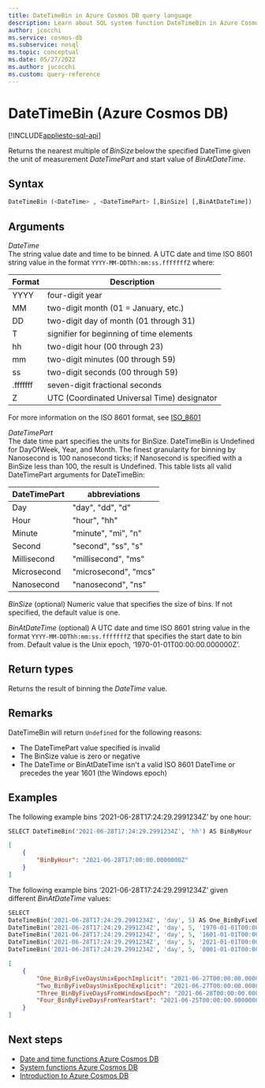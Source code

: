 ```yaml
--- 
title: DateTimeBin in Azure Cosmos DB query language 
description: Learn about SQL system function DateTimeBin in Azure Cosmos DB. 
author: jcocchi 
ms.service: cosmos-db 
ms.subservice: nosql 
ms.topic: conceptual 
ms.date: 05/27/2022 
ms.author: jucocchi 
ms.custom: query-reference 
--- 
```


# DateTimeBin (Azure Cosmos DB)
 [!INCLUDE[appliesto-sql-api](../includes/appliesto-sql-api.md)] 

Returns the nearest multiple of *BinSize* below the specified DateTime given the unit of measurement *DateTimePart* and start value of *BinAtDateTime*. 


## Syntax 

```sql 
DateTimeBin (<DateTime> , <DateTimePart> [,BinSize] [,BinAtDateTime]) 
``` 


## Arguments 

*DateTime*   
    The string value date and time to be binned. A UTC date and time ISO 8601 string value in the format `YYYY-MM-DDThh:mm:ss.fffffffZ` where: 

|Format|Description| 
|-|-| 
|YYYY|four-digit year| 
|MM|two-digit month (01 = January, etc.)| 
|DD|two-digit day of month (01 through 31)| 
|T|signifier for beginning of time elements| 
|hh|two-digit hour (00 through 23)| 
|mm|two-digit minutes (00 through 59)| 
|ss|two-digit seconds (00 through 59)| 
|.fffffff|seven-digit fractional seconds| 
|Z|UTC (Coordinated Universal Time) designator| 

For more information on the ISO 8601 format, see [ISO_8601](https://en.wikipedia.org/wiki/ISO_8601) 

*DateTimePart*   
   The date time part specifies the units for BinSize. DateTimeBin is Undefined for DayOfWeek, Year, and Month. The finest granularity for binning by Nanosecond is 100 nanosecond ticks; if Nanosecond is specified with a BinSize less than 100, the result is Undefined. This table lists all valid DateTimePart arguments for DateTimeBin: 

| DateTimePart | abbreviations        | 
| ------------ | -------------------- |
| Day          | "day", "dd", "d"     | 
| Hour         | "hour", "hh"         | 
| Minute       | "minute", "mi", "n"  | 
| Second       | "second", "ss", "s"  | 
| Millisecond  | "millisecond", "ms"  | 
| Microsecond  | "microsecond", "mcs" | 
| Nanosecond   | "nanosecond", "ns"   | 

*BinSize* (optional) 
   Numeric value that specifies the size of bins. If not specified, the default value is one. 


*BinAtDateTime* (optional) 
   A UTC date and time ISO 8601 string value in the format `YYYY-MM-DDThh:mm:ss.fffffffZ` that specifies the start date to bin from. Default value is the Unix epoch, ‘1970-01-01T00:00:00.000000Z’. 


## Return types 

Returns the result of binning the *DateTime* value.  


## Remarks 

DateTimeBin will return `Undefined` for the following reasons: 
- The DateTimePart value specified is invalid 
- The BinSize value is zero or negative 
- The DateTime or BinAtDateTime isn't a valid ISO 8601 DateTime or precedes the year 1601 (the Windows epoch) 


## Examples 

The following example bins ‘2021-06-28T17:24:29.2991234Z’ by one hour: 

```sql 
SELECT DateTimeBin('2021-06-28T17:24:29.2991234Z', 'hh') AS BinByHour 
``` 

```json 
[ 
    { 
        "BinByHour": "2021-06-28T17:00:00.0000000Z" 
    } 
] 
```   

The following example bins ‘2021-06-28T17:24:29.2991234Z’ given different *BinAtDateTime* values: 

```sql 
SELECT  
DateTimeBin('2021-06-28T17:24:29.2991234Z', 'day', 5) AS One_BinByFiveDaysUnixEpochImplicit, 
DateTimeBin('2021-06-28T17:24:29.2991234Z', 'day', 5, '1970-01-01T00:00:00.0000000Z') AS Two_BinByFiveDaysUnixEpochExplicit, 
DateTimeBin('2021-06-28T17:24:29.2991234Z', 'day', 5, '1601-01-01T00:00:00.0000000Z') AS Three_BinByFiveDaysFromWindowsEpoch, 
DateTimeBin('2021-06-28T17:24:29.2991234Z', 'day', 5, '2021-01-01T00:00:00.0000000Z') AS Four_BinByFiveDaysFromYearStart, 
DateTimeBin('2021-06-28T17:24:29.2991234Z', 'day', 5, '0001-01-01T00:00:00.0000000Z') AS Five_BinByFiveDaysFromUndefinedYear 
``` 

```json 
[ 
    { 
        "One_BinByFiveDaysUnixEpochImplicit": "2021-06-27T00:00:00.0000000Z", 
        "Two_BinByFiveDaysUnixEpochExplicit": "2021-06-27T00:00:00.0000000Z", 
        "Three_BinByFiveDaysFromWindowsEpoch": "2021-06-28T00:00:00.0000000Z", 
        "Four_BinByFiveDaysFromYearStart": "2021-06-25T00:00:00.0000000Z" 
    } 
] 
``` 

## Next steps 

- [Date and time functions Azure Cosmos DB](sql-query-date-time-functions.md) 
- [System functions Azure Cosmos DB](sql-query-system-functions.md) 
- [Introduction to Azure Cosmos DB](../introduction.md) 

